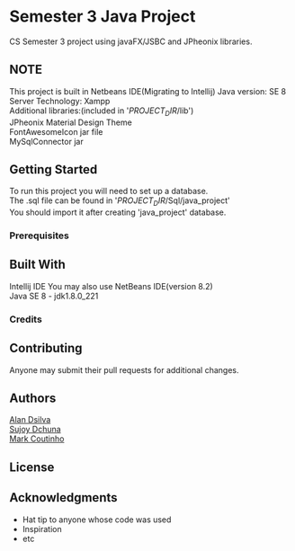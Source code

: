 # Semester 3 Java Project
CS Semester 3 project using javaFX/JSBC and JPheonix libraries. 
    
## NOTE
This project is built in Netbeans IDE(Migrating to Intellij)
Java version: SE 8   
Server Technology: Xampp  
Additional libraries:(included in '$PROJECT_DIR$/lib')  
JPheonix Material Design Theme  
FontAwesomeIcon jar file  
MySqlConnector jar  
  
## Getting Started
To run this project you will need to set up a database.  
The .sql file can be found in '$PROJECT_DIR$/Sql/java_project'  
You should import it after creating 'java_project' database.  

### Prerequisites


## Built With
Intellij IDE
You may also use NetBeans IDE(version 8.2)  
Java SE 8 - jdk1.8.0_221  


### Credits



## Contributing

Anyone may submit their pull requests for additional changes.

## Authors

[Alan Dsilva](https://github.com/DeathBringer269)  
[Sujoy Dchuna](https://github.com/Gnitch)  
[Mark Coutinho](https://github.com/markcoutinho)  

## License

## Acknowledgments

* Hat tip to anyone whose code was used
* Inspiration
* etc

